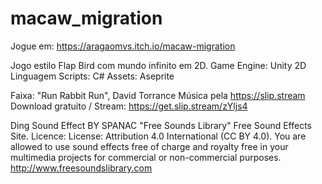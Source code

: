 # macaw_migration

Jogue em: https://aragaomvs.itch.io/macaw-migration

Jogo estilo Flap Bird com mundo infinito em 2D.
Game Engine: Unity 2D
Linguagem Scripts: C#
Assets: Aseprite

Faixa: "Run Rabbit Run", David Torrance
Música pela https://slip.stream
Download gratuito / Stream: https://get.slip.stream/zYljs4

Ding Sound Effect
BY SPANAC
"Free Sounds Library"
Free Sound Effects Site.
Licence: License: Attribution 4.0 International (CC BY 4.0). You are allowed to use sound effects free of charge and royalty free in your multimedia projects for commercial or non-commercial purposes.
http://www.freesoundslibrary.com

